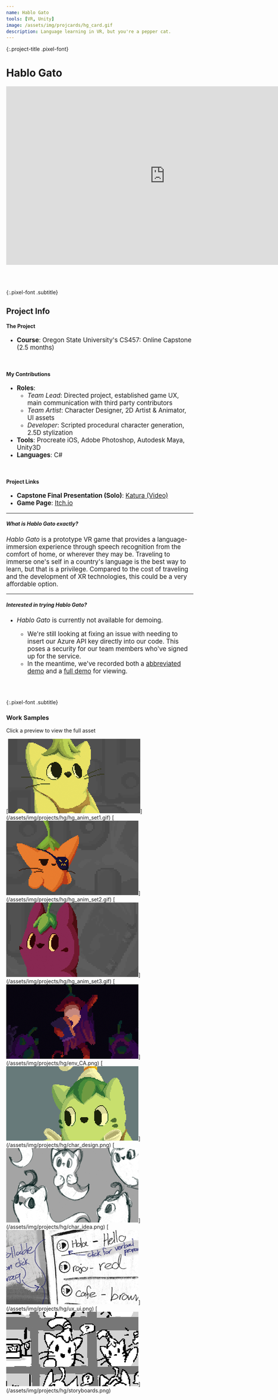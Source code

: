 ```yaml
---
name: Hablo Gato
tools: [VR, Unity]
image: /assets/img/projcards/hg_card.gif
description: Language learning in VR, but you're a pepper cat.
---
```


{:.project-title .pixel-font}
# Hablo Gato

<div class="flex-container">
    <div class="flex-child vertical-center m-iframe-container">
        <iframe width="854" height="480" class="pixel-div-enclose" src="https://www.youtube.com/embed/YIcWWMNTfkQ" title="YouTube video player" frameborder="0" allow="accelerometer; autoplay; clipboard-write; encrypted-media; gyroscope; picture-in-picture" allowfullscreen></iframe>
    </div>
</div>

<br><br>

{:.pixel-font .subtitle}
## Project Info
<div class="pixel-div pixel-div-exp">
    <h4 class="pixel-font info-subtitle">The Project</h4>
    <ul style="font-size:larger">
        <li><strong>Course</strong>: Oregon State University's CS457: Online Capstone (2.5 months)</li>
    </ul>
    <br>
    <h4 class="pixel-font info-subtitle">My Contributions</h4>
    <ul style="font-size:larger">
        <li><strong>Roles</strong>:
            <ul>
                <li><em>Team Lead</em>: Directed project, established game UX, main communication with third party contributors</li>
                <li><em>Team Artist</em>: Character Designer, 2D Artist & Animator, UI assets</li>
                <li><em>Developer</em>: Scripted procedural character generation, 2.5D stylization</li>
            </ul>
        </li>
        <li><strong>Tools</strong>: Procreate iOS, Adobe Photoshop, Autodesk Maya, Unity3D</li>
        <li><strong>Languages</strong>: C#</li>
    </ul>
    <br>
    <h4 class="pixel-font info-subtitle">Project Links</h4>
    <ul style="font-size:larger">
        <li><strong>Capstone Final Presentation (Solo)</strong>: <a href="https://media.oregonstate.edu/media/t/1_3ii484gk">Katura (Video)</a></li>
        <li><strong>Game Page</strong>: <a href="https://dataisgone.itch.io/hablo-gato">Itch.io</a></li>
    </ul>
    <hr class="inner-hr">
    <h5 class="pixel-font info-subtitle">What is <em>Hablo Gato</em> exactly?</h5>
    <p style="font-size:larger">
        <em>Hablo Gato</em> is a prototype VR game that provides a language-immersion experience through speech recognition from the comfort of home, or wherever they may be. Traveling to immerse one's self in a country's language is the best way to learn, but that is a privilege. Compared to the cost of traveling and the development of XR technologies, this could be a very affordable option.
    </p>
    <hr class="inner-hr">
    <h5 class="pixel-font info-subtitle">Interested in trying <em>Hablo Gato</em>?</h5>
    <ul style="font-size:larger">
        <li><em>Hablo Gato</em> is currently not available for demoing.</li>
            <ul>
                <li>We're still looking at fixing an issue with needing to insert our Azure API key directly into our code. This poses a security for our team members who've signed up for the service.
                </li>
                <li>In the meantime, we've recorded both a <a href src="https://www.youtube.com/watch?v=YIcWWMNTfkQ">abbreviated demo</a> and a <a href src="https://www.youtube.com/watch?v=5ufRYOeSCDk">full demo</a> for viewing.</li>
            </ul>
    </ul>
</div>

<br><br>

{:.pixel-font .subtitle}
### Work Samples
<div class="pixel-div">
<p class="instruct">
<span class="divider line pixel-font">Click a preview to view the full asset</span>
</p>
<div class="pixel-div-gallery" markdown="1">
[<img src="/assets/img/projects/hg/crop/hg_anim_set1_c.gif">](/assets/img/projects/hg/hg_anim_set1.gif)
[<img src="/assets/img/projects/hg/crop/hg_anim_set2_c.gif">](/assets/img/projects/hg/hg_anim_set2.gif)
[<img src="/assets/img/projects/hg/crop/hg_anim_set3_c.gif">](/assets/img/projects/hg/hg_anim_set3.gif)
[<img src="/assets/img/projects/hg/crop/env_CA_c.png">](/assets/img/projects/hg/env_CA.png)
[<img src="/assets/img/projects/hg/crop/char_design_c.png">](/assets/img/projects/hg/char_design.png)
[<img src="/assets/img/projects/hg/crop/char_idea_c.png">](/assets/img/projects/hg/char_idea.png)
[<img src="/assets/img/projects/hg/crop/ux_ui_c.png">](/assets/img/projects/hg/ux_ui.png)
[<img src="/assets/img/projects/hg/crop/storyboards_c.png">](/assets/img/projects/hg/storyboards.png)
</div>
</div>

<br><br>
